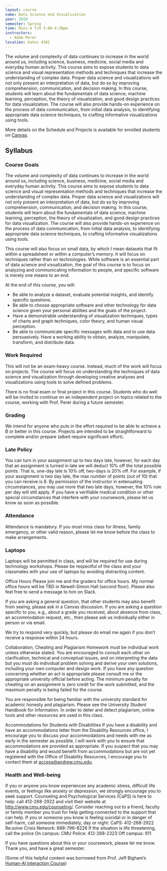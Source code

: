 ```yaml
---
layout: course
name: Data Science and Visualization
year: 2019
semester: Spring
time: Mini-4 T/H 3:00-4:20pm
instructors:
  - Adam Perer
location: Gates 4301
---
```


The volume and complexity of data continues to increase in the world around us, including science, business, medicine, social media and everyday human activity. This course aims to expose students to data science and visual representation methods and techniques that increase the understanding of complex data. Proper data science and visualizations will not only present an interpretation of data, but do so by improving comprehension, communication, and decision making. In this course, students will learn about the fundamentals of data science, machine learning, perception, the theory of visualization, and good design practices for data visualization. The course will also provide hands-on experience on the process of data communication, from initial data analysis, to identifying appropriate data science techniques, to crafting informative visualizations using tools.

More details on the Schedule and Projects is available for enrolled students on [Canvas](https://canvas.cmu.edu/courses/9822).

## Syllabus

### Course Goals

The volume and complexity of data continues to increase in the world around us, including science, business, medicine, social media and everyday human activity. This course aims to expose students to data science and visual representation methods and techniques that increase the understanding of complex data. Proper data science and visualizations will not only present an interpretation of data, but do so by improving comprehension, communication, and decision making. In this course, students will learn about the fundamentals of data science, machine learning, perception, the theory of visualization, and good design practices for data visualization. The course will also provide hands-on experience on the process of data communication, from initial data analysis, to identifying appropriate data science techniques, to crafting informative visualizations using tools.

This course will also focus on small data, by which I mean datasets that fit within a spreadsheet or within a computer’s memory. It will focus on techniques rather than on technologies. While software is an essential part of data science and visualization, the goal of this course is to focus on analyzing and communicating information to people, and specific software is merely one means to an end.

At the end of this course, you will:

- Be able to analyze a dataset, evaluate potential insights, and identify specific questions.
- Be able to choose appropriate software and other technology for data science given your personal abilities and the goals of the project.
- Have a demonstrable understanding of visualization techniques, types of charts and graph techniques, color theory, and human visual perception.
- Be able to communicate specific messages with data and to use data persuasively. Have a working ability to obtain, analyze, manipulate, transform, and distribute data.

### Work Required

This will not be an exam-heavy course. Instead, much of the work will focus on projects. The course will focus on understanding the techniques of data science and visualization through developing creative analyses and visualizations using tools to solve defined problems.

There is no final exam or final project in this course. Students who do well will be invited to continue on an independent project on topics related to the course, working with Prof. Perer during a future semester.

### Grading

We intend for anyone who puts in the effort required to be able to achieve a B or better in this course. Projects are intended to be straightforward to complete and/or prepare (albeit require significant effort).

### Late Policy

You can turn in your assignment up to two days late, however, for each day that an assignment is turned in late we will deduct 10% off the total possible points. That is, one-day late is 10% off, two-days is 20% off. For example, if your assignment is two day late, the max number of points (out of 10) that you can receive is 8. By permission of the instructor in extenuating circumstances, you may use more that two late days, however, the 10% rule per day will still apply. If you have a verifiable medical condition or other special circumstances that interfere with your coursework, please let us know as soon as possible.

### Attendance

Attendance is mandatory. If you must miss class for illness, family emergency, or other valid reason, please let me know before the class to make arrangements.

### Laptops

Laptops will be permitted in class, and will be required for use during technology workshops. Please be respectful of the class and your classmates with your use of laptops by avoiding distracting content.

Office Hours
Please join me and the graders for office hours. My normal office hours will be TBD in Newell-Simon Hall (second floor). Please also feel free to send a message to him on Slack.

If you are asking a general question, that other students may also benefit from seeing, please ask in a Canvas discussion. If you are asking a question specific to you, e.g., about a grade you received, about absence from class, an accommodation request, etc., then please ask us individually either in person or via email.

We try to respond very quickly, but please do email me again if you don’t receive a response within 24 hours.

Collaboration, Cheating and Plagiarism
Homework must be individual work unless otherwise stated. You are encouraged to consult each other on clarification, technical and conceptual issues, and on interpreting the data but you must do individual problem solving and derive your own solutions, including your own computer and design work. If you have any question concerning whether an act is appropriate please consult me or the appropriate university official before acting. The minimum penalty for cheating on an assignment is zero credit for the work submitted, and the maximum penalty is being failed for the course.

You are responsible for being familiar with the university standard for academic honesty and plagiarism. Please see the University Student Handbook for information. In order to deter and detect plagiarism, online tools and other resources are used in this class.

Accommodations for Students with Disabilities
If you have a disability and have an accommodations letter from the Disability Resources office, I encourage you to discuss your accommodations and needs with me as early in the semester as possible. I will work with you to ensure that accommodations are provided as appropriate. If you suspect that you may have a disability and would benefit from accommodations but are not yet registered with the Office of Disability Resources, I encourage you to contact them at access@andrew.cmu.edu.

### Health and Well-being

If you or anyone you know experiences any academic stress, difficult life events, or feelings like anxiety or depression, we strongly encourage you to seek support. Counseling and Psychological Services (CaPS) is here to help: call 412-268-2922 and visit their website at http://www.cmu.edu/counseling/. Consider reaching out to a friend, faculty or family member you trust for help getting connected to the support that can help. If you or someone you know is feeling suicidal or in danger of self-harm, call someone immediately, day or night: CaPS: 412-268-2922 Re:solve Crisis Network: 888-796-8226 If the situation is life threatening, call the police On campus: CMU Police: 412-268-2323 Off campus: 911

If you have questions about this or your coursework, please let me know. Thank you, and have a great semester.

(Some of this helpful content was borrowed from Prof. Jeff Bigham’s [Human-AI Interaction Course](http://www.humanaiclass.org/))
